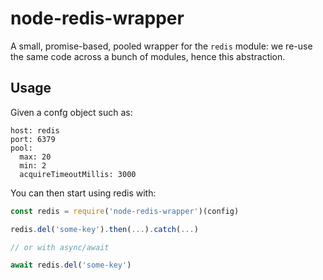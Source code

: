 # node-redis-wrapper

A small, promise-based, pooled wrapper for the `redis` module:
we re-use the same code across a bunch of modules, hence this
abstraction.

## Usage

Given a confg object such as:

```
host: redis
port: 6379
pool:
  max: 20
  min: 2
  acquireTimeoutMillis: 3000
```

You can then start using redis with:

``` js
const redis = require('node-redis-wrapper')(config)

redis.del('some-key').then(...).catch(...)

// or with async/await

await redis.del('some-key')
```
